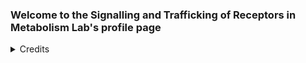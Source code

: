 ### Welcome to the Signalling and Trafficking of Receptors in Metabolism Lab's profile page

<!-- Description here -->


<details>
  <summary>Credits</summary>

  - [G protein-coupled receptor image](https://en.wikipedia.org/wiki/File:Beta-2-adrenergic-receptor.png) used in profile picture by [Opabinia_regalis](https://commons.wikimedia.org/wiki/User:Opabinia_regalis) is licensed under [CC BY-SA 3.0](https://creativecommons.org/licenses/by-sa/3.0/).
  - [Website template](https://html5up.net/story) by [HTML5 UP](https://html5up.net/) is licensed under [CC BY-SA 3.0](https://creativecommons.org/licenses/by-sa/3.0/).
</details>
